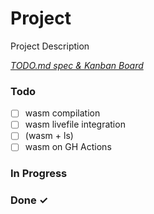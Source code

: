 # Project

Project Description

<em>[TODO.md spec & Kanban Board](https://bit.ly/3fCwKfM)</em>

### Todo

- [ ] wasm compilation  
- [ ] wasm livefile integration  
- [ ] (wasm + ls)  
- [ ] wasm on GH Actions  

### In Progress


### Done ✓


